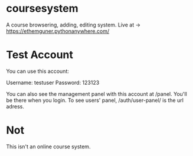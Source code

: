 # coursesystem
A course browsering, adding, editing system. Live at -> https://ethemguner.pythonanywhere.com/

# Test Account
You can use this account:

Username: testuser
Password: 123123

You can also see the management panel with this account at /panel. You'll be there when you login. 
To see users' panel, /auth/user-panel/ is the url adress.

# Not
This isn't an online course system.
